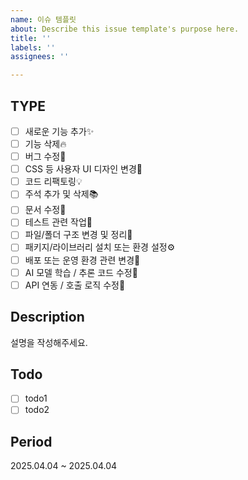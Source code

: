 ```yaml
---
name: 이슈 템플릿
about: Describe this issue template's purpose here.
title: ''
labels: ''
assignees: ''

---
```


## TYPE

-   [ ] 새로운 기능 추가✨
-   [ ] 기능 삭제🔥
-   [ ] 버그 수정🐛
-   [ ] CSS 등 사용자 UI 디자인 변경🎨
-   [ ] 코드 리팩토링💡
-   [ ] 주석 추가 및 삭제📚
-   [ ] 문서 수정🍙
-   [ ] 테스트 관련 작업🧪
-   [ ] 파일/폴더 구조 변경 및 정리📁
-   [ ] 패키지/라이브러리 설치 또는 환경 설정⚙
-   [ ] 배포 또는 운영 환경 관련 변경🚀
-   [ ] AI 모델 학습 / 추론 코드 수정🧠
-   [ ] API 연동 / 호출 로직 수정🔄

## Description

설명을 작성해주세요.

## Todo

-   [ ] todo1
-   [ ] todo2

## Period

2025.04.04 ~ 2025.04.04

